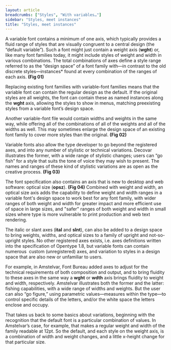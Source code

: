 ```yaml
---
layout: article
breadcrumbs: ["Styles", "With variables…"]
sidebar: "Styles, meet instances"
title: "Styles, meet instances"
---
```

A variable font contains a minimum of one axis, which typically provides a fluid range of styles that are visually congruent to a central design (the “default variable”). Such a font might just contain a weight axis (**wght**) or, like many font families today, it might include styles of weight and width in various combinations. The total combinations of axes define a style range referred to as the “design space” of a font family with—in contrast to the old discrete styles—instances* found at every combination of the ranges of each axis. **(Fig 01)**

Replacing existing font families with variable-font families means that the variable font can contain the regular design as the default. If the original styles are all weights, the font can contain these as named instances along the **wght** axis, allowing the styles to show in menus, matching preexisting styles from a variable font’s design space. 

Another variable-font file would contain widths and weights in the same way, while offering all of the combinations of all of the weights and all of the widths as well. This may sometimes enlarge the design space of an existing font family to cover more styles than the original. **(Fig 02)**

Variable fonts also allow the type developer to go beyond the registered axes, and into any number of stylistic or technical variations. Decovar illustrates the former, with a wide range of stylistic changes; users can “go fish” for a style that suits the tone of voice they may wish to present. The names and ranges of these kind of stylistic variations are as open as the creative process. **(Fig 03)**

The font specification also contains an axis that is new to desktop and web software: optical size (**opsz**). **(Fig 04)**
Combined with weight and width, an optical size axis adds the capability to define weight and width ranges in a variable font's design space to work best for any font family, with wider ranges of both weight and width for greater impact and more efficient use of space in large sizes, and "safer" ranges of both weight and width in small sizes where type is more vulnerable to print production and web text rendering.  

The italic or slant axes (**ital** and **slnt**), can also be added to a design space to bring weights, widths, and optical sizes to a family of upright and not-so-upright styles. No other registered axes exists, i.e. axes definitions written into the specification of Opentype 1.8, but variable fonts can contain numerous  custom (unregistered) axes, and variation to styles in a design space that are also new or unfamiliar to users. 

For example, in Amstelvar, Font Bureau added axes to adjust for the technical requirements of both composition and output, and to bring fluidity to these axes in the same way a **wght** or **wdth** axis brings fluidity to weight and width, respectively. Amstelvar illustrates both the former and the latter: fishing capabilities, with a wide range of widths and weights. But the user can also “go figure,” using parametric values—measures within the type—to control specific details of the letters, and/or the white space the letters enclose and occupy.

That takes us back to some basics about variations, beginning with the recognition that the default font is a particular combination of values. In Amstelvar’s case, for example, that makes a regular weight and width of the family readable at 12pt. So the default, and each style on the weight axis, is a combination of width and weight changes, and a little x-height change for that particular size.  
